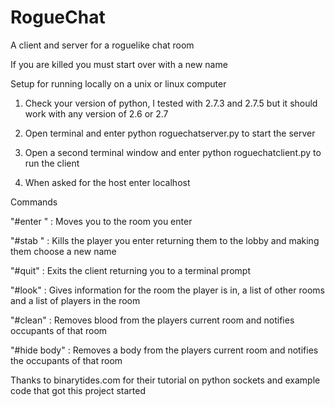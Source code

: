 RogueChat
=========

A client and server for a roguelike chat room

If you are killed you must start over with a new name

Setup for running locally on a unix or linux computer

1. Check your version of python, I tested with 2.7.3 and 2.7.5 but it should work with any version of 2.6 or 2.7

2. Open terminal and enter python roguechatserver.py to start the server

3. Open a second terminal window and enter python roguechatclient.py to run the client

4. When asked for the host enter localhost

Commands

"#enter <roomname>" : Moves you to the room you enter

"#stab <name>" : Kills the player you enter returning them to the lobby and making them choose a new name

"#quit" : Exits the client returning you to a terminal prompt

"#look" : Gives information for the room the player is in, a list of other rooms and a list of players in the room

"#clean" : Removes blood from the players current room and notifies occupants of that room

"#hide body" : Removes a body from the players current room and notifies the occupants of that room


Thanks to binarytides.com for their tutorial on python sockets and example code that got this project started